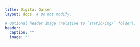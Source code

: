 ```yaml
---
title: Digital Garden
layout: docs  # Do not modify.

# Optional header image (relative to `static/img/` folder).
header:
  caption: ""
  image: ""
---
```


